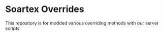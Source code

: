 # Soartex Overrides

This repository is for modded various overriding methods with our server scripts.
